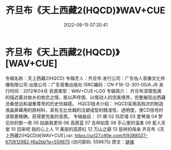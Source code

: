 ﻿---
title: 齐旦布《天上西藏2(HQCD)》WAV+CUE
date: 2022-09-15 07:20:41
categories: WAV车载音乐、镜像
tags: 华语中文
---
# 齐旦布《天上西藏2(HQCD)》[WAV+CUE]

专辑名称：天上西藏2(HQCD)
专辑艺人：齐旦布
发行公司：广东怡人音像文化传播有限公司
出版公司：广东音像出版社
ISRC编码：CN-F18-12-301-00/A.J6
发行时间：2012年04月
资源类型：WAV+CUE+LOG
专辑简介：
齐旦布深情饱满的描述着对故乡的依恋之情，那以声传情、以情动人的完美境界，完整展现出西藏沧桑悠远和凝重尊贵的历史优越感。
HQCD技术介绍：
HQCD采用高档次的制造液晶屏幕用的原材料，具有无比优越的注塑成型的精准性、透明度，使CD信号的读取更精确，获得更完美的音质。
专辑曲目：
01 佛
02 玛尼墙
03 爱琴海
04 梦见你的那一夜
05 姑娘我爱你
06 高原蓝
07 吉祥如意
08 手心里的温柔
09 爱人天堂
10 回来吧 我的心上人
11 美丽的高原红
12 万山之巅
13 慈祥的母亲
齐旦布《天上西藏2(HQCD)》[WAV+CUE].rar: https://url27.ctfile.com/f/9388027-670612982-f6a2bb?p=559675
(访问密码: 559675)
原文：[链接](https://blog.sina.com.cn/s/blog_1647c7e7601030zf2.html)